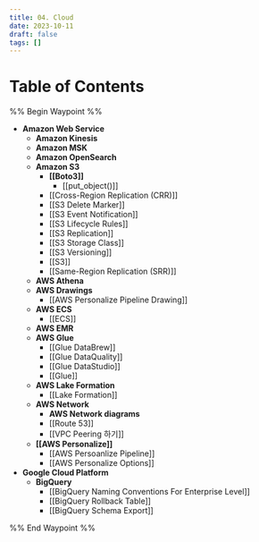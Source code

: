 ```yaml
---
title: 04. Cloud
date: 2023-10-11
draft: false
tags: []
---
```

# Table of Contents
%% Begin Waypoint %%
- **Amazon Web Service**
	- **Amazon Kinesis**
	- **Amazon MSK**
	- **Amazon OpenSearch**
	- **Amazon S3**
		- **[[Boto3]]**
			- [[put_object()]]
		- [[Cross-Region Replication (CRR)]]
		- [[S3 Delete Marker]]
		- [[S3 Event Notification]]
		- [[S3 Lifecycle Rules]]
		- [[S3 Replication]]
		- [[S3 Storage Class]]
		- [[S3 Versioning]]
		- [[S3]]
		- [[Same-Region Replication (SRR)]]
	- **AWS Athena**
	- **AWS Drawings**
		- [[AWS Personalize Pipeline Drawing]]
	- **AWS ECS**
		- [[ECS]]
	- **AWS EMR**
	- **AWS Glue**
		- [[Glue DataBrew]]
		- [[Glue DataQuality]]
		- [[Glue DataStudio]]
		- [[Glue]]
	- **AWS Lake Formation**
		- [[Lake Formation]]
	- **AWS Network**
		- **AWS Network diagrams**
		- [[Route 53]]
		- [[VPC Peering 하기]]
	- **[[AWS Personalize]]**
		- [[AWS Persoanlize Pipeline]]
		- [[AWS Personalize Options]]
- **Google Cloud Platform**
	- **BigQuery**
		- [[BigQuery Naming Conventions For Enterprise Level]]
		- [[BigQuery Rollback Table]]
		- [[BigQuery Schema Export]]

%% End Waypoint %%
